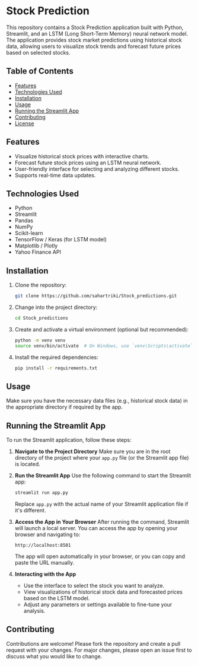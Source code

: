 # Stock Prediction

This repository contains a Stock Prediction application built with Python, Streamlit, and an LSTM (Long Short-Term Memory) neural network model. The application provides stock market predictions using historical stock data, allowing users to visualize stock trends and forecast future prices based on selected stocks.

## Table of Contents
- [Features](#features)
- [Technologies Used](#technologies-used)
- [Installation](#installation)
- [Usage](#usage)
- [Running the Streamlit App](#running-the-streamlit-app)
- [Contributing](#contributing)
- [License](#license)

## Features
- Visualize historical stock prices with interactive charts.
- Forecast future stock prices using an LSTM neural network.
- User-friendly interface for selecting and analyzing different stocks.
- Supports real-time data updates.

## Technologies Used
- Python
- Streamlit
- Pandas
- NumPy
- Scikit-learn
- TensorFlow / Keras (for LSTM model)
- Matplotlib / Plotly
- Yahoo Finance API

## Installation

1. Clone the repository:
   ```bash
   git clone https://github.com/sahartriki/Stock_predictions.git
   ```
2. Change into the project directory:
   ```bash
   cd Stock_predictions
   ```

3. Create and activate a virtual environment (optional but recommended):
   ```bash
   python -m venv venv
   source venv/bin/activate  # On Windows, use `venv\Scripts\activate`
   ```

4. Install the required dependencies:
   ```bash
   pip install -r requirements.txt
   ```

## Usage
Make sure you have the necessary data files (e.g., historical stock data) in the appropriate directory if required by the app.

## Running the Streamlit App

To run the Streamlit application, follow these steps:

1. **Navigate to the Project Directory**
   Make sure you are in the root directory of the project where your `app.py` file (or the Streamlit app file) is located.

2. **Run the Streamlit App**
   Use the following command to start the Streamlit app:
   ```bash
   streamlit run app.py
   ```

   Replace `app.py` with the actual name of your Streamlit application file if it's different.

3. **Access the App in Your Browser**
   After running the command, Streamlit will launch a local server. You can access the app by opening your browser and navigating to:
   ```
   http://localhost:8501
   ```

   The app will open automatically in your browser, or you can copy and paste the URL manually.

4. **Interacting with the App**
   - Use the interface to select the stock you want to analyze.
   - View visualizations of historical stock data and forecasted prices based on the LSTM model.
   - Adjust any parameters or settings available to fine-tune your analysis.

## Contributing
Contributions are welcome! Please fork the repository and create a pull request with your changes. For major changes, please open an issue first to discuss what you would like to change.

